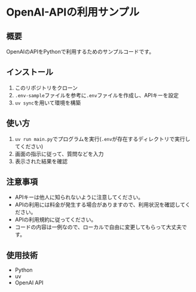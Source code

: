 # OpenAI-APIの利用サンプル

## 概要

OpenAIのAPIをPythonで利用するためのサンプルコードです。

## インストール

1. このリポジトリをクローン
2. ``.env-sample``ファイルを参考に``.env``ファイルを作成し、APIキーを設定
3. ``uv sync``を用いて環境を構築

## 使い方

1. ``uv run main.py``でプログラムを実行(``.env``が存在するディレクトリで実行してください)
2. 画面の指示に従って、質問などを入力
3. 表示された結果を確認

## 注意事項

- APIキーは他人に知られないように注意してください。
- APIの利用には料金が発生する場合がありますので、利用状況を確認してください。
- APIの利用規約に従ってください。
- コードの内容は一例なので、ローカルで自由に変更してもらって大丈夫です。

## 使用技術

- Python
- uv
- OpenAI API